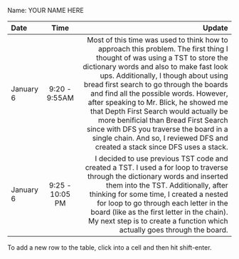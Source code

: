 Name: YOUR NAME HERE

| Date      |      Time       |                                                                                                                                                                                                                                                                                                                                                                                                                                                                                                                                                        Update |
|:----------|:---------------:|--------------------------------------------------------------------------------------------------------------------------------------------------------------------------------------------------------------------------------------------------------------------------------------------------------------------------------------------------------------------------------------------------------------------------------------------------------------------------------------------------------------------------------------------------------------:|
| January 6 |  9:20 - 9:55AM  | Most of this time was used to think how to approach this problem. The first thing I thought of was using a TST to store the dictionary words and also to make fast look ups. Additionally, I though about using bread first search to go through the boards and find all the possible words. However, after speaking to Mr. Blick, he showed me that Depth First Search would actually be more benificial than Bread First Search since with DFS you traverse the board in a single chain. And so, I reviewed DFS and created a stack since DFS uses a stack. |
| January 6 | 9:25 - 10:05 PM |                                                                                                                                                                          I decided to use previous TST code and created a TST. I used a for loop to traverse through the dictionary words and inserted them into the TST. Additionally, after thinking for some time, I created a nested for loop to go through each letter in the board (like as the first letter in the chain). My next step is to create a function which actually goes through the board. |


To add a new row to the table, click into a cell and then hit shift-enter.